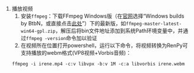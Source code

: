 1. 播放视频
   1. 安装`ffmpeg`：下载FFmpeg Windows版（在[官网](https://ffmpeg.org/download.html#build-windows)选择“Windows builds by BtbN，或直接点击[此处](https://github.com/BtbN/FFmpeg-Builds/releases)”）下的最新版，如`ffmpeg-master-latest-win64-gpl.zip`，解压后将bin文件地址添加到系统Path环境变量中，并通过`ffmpeg -version`命令加以验证
   2. 在视频所在位置打开powershell，运行以下命令，将视频转换为RenPy可支持播放的webm格式(VP8视频+Vorbis音频)：
    ```
    ffmpeg -i irene.mp4 -c:v libvpx -b:v 1M -c:a libvorbis irene.webm
    ```